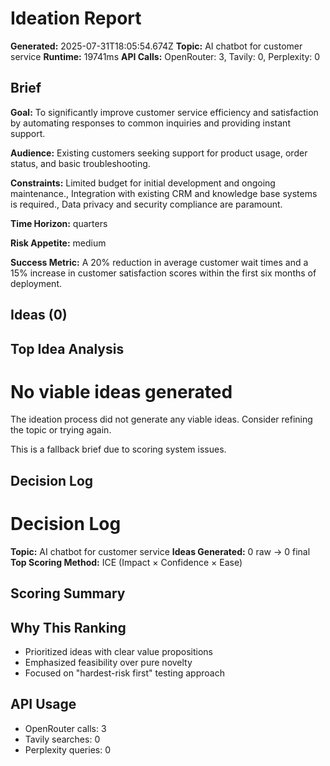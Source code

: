 # Ideation Report

**Generated:** 2025-07-31T18:05:54.674Z
**Topic:** AI chatbot for customer service
**Runtime:** 19741ms
**API Calls:** OpenRouter: 3, Tavily: 0, Perplexity: 0

## Brief

**Goal:** To significantly improve customer service efficiency and satisfaction by automating responses to common inquiries and providing instant support.

**Audience:** Existing customers seeking support for product usage, order status, and basic troubleshooting.

**Constraints:** Limited budget for initial development and ongoing maintenance., Integration with existing CRM and knowledge base systems is required., Data privacy and security compliance are paramount.

**Time Horizon:** quarters

**Risk Appetite:** medium

**Success Metric:** A 20% reduction in average customer wait times and a 15% increase in customer satisfaction scores within the first six months of deployment.

## Ideas (0)

## Top Idea Analysis

# No viable ideas generated

The ideation process did not generate any viable ideas. Consider refining the topic or trying again.

This is a fallback brief due to scoring system issues.

## Decision Log

# Decision Log

**Topic:** AI chatbot for customer service
**Ideas Generated:** 0 raw → 0 final
**Top Scoring Method:** ICE (Impact × Confidence × Ease)

## Scoring Summary

## Why This Ranking
- Prioritized ideas with clear value propositions
- Emphasized feasibility over pure novelty
- Focused on "hardest-risk first" testing approach

## API Usage
- OpenRouter calls: 3
- Tavily searches: 0
- Perplexity queries: 0
